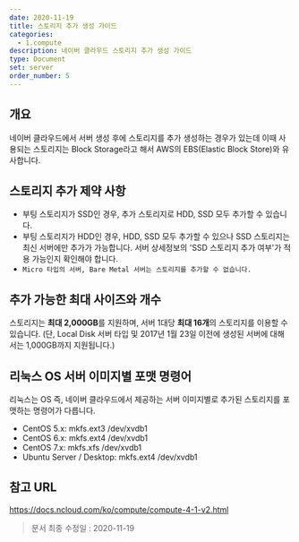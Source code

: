 ```yaml
---
date: 2020-11-19
title: 스토리지 추가 생성 가이드
categories:
  - 1.compute
description: 네이버 클라우드 스토리지 추가 생성 가이드
type: Document
set: server
order_number: 5
---
```


## 개요
네이버 클라우드에서 서버 생성 후에 스토리지를 추가 생성하는 경우가 있는데 이때 사용되는 스토리지는 Block Storage라고 해서 AWS의 EBS(Elastic Block Store)와 유사합니다.

## 스토리지 추가 제약 사항

- 부팅 스토리지가 SSD인 경우, 추가 스토리지로 HDD, SSD 모두 추가할 수 있습니다.
- 부팅 스토리지가 HDD인 경우, HDD, SSD 모두 추가할 수 있으나 SSD 스토리지는 최신 서버에만 추가가 가능합니다. 서버 상세정보의 'SSD 스토리지 추가 여부'가 적용 가능인지 확인해야 합니다.
- `Micro 타입의 서버, Bare Metal 서버는 스토리지를 추가할 수 없습니다.`


## 추가 가능한 최대 사이즈와 개수
스토리지는 **최대 2,000GB**를 지원하며, 서버 1대당 **최대 16개**의 스토리지를 이용할 수 있습니다. (단, Local Disk 서버 타입 및 2017년 1월 23일 이전에 생성된 서버에 대해서는 1,000GB까지 지원됩니다.)


## 리눅스 OS 서버 이미지별 포맷 명령어
리눅스는 OS 즉, 네이버 클라우드에서 제공하는 서버 이미지별로 추가된 스토리지를 포맷하는 명령어가 다릅니다.

- CentOS 5.x: mkfs.ext3 /dev/xvdb1
- CentOS 6.x: mkfs.ext4 /dev/xvdb1
- CentOS 7.x: mkfs.xfs /dev/xvdb1
- Ubuntu Server / Desktop: mkfs.ext4 /dev/xvdb1


## 참고 URL
<a href="https://docs.ncloud.com/ko/compute/compute-4-1-v2.html" target="_blank">https://docs.ncloud.com/ko/compute/compute-4-1-v2.html</a>


> 문서 최종 수정일 : 2020-11-19